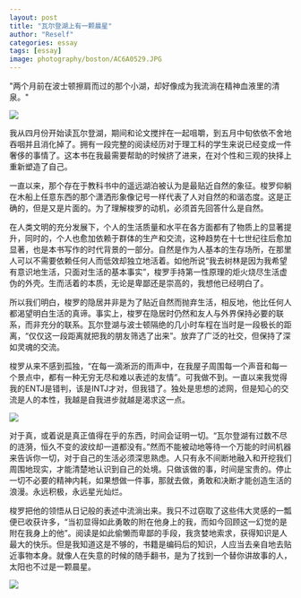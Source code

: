 ```yaml
---
layout: post
title: "瓦尔登湖上有一颗晨星"
author: "Reself"
categories: essay
tags: [essay]
image: photography/boston/AC6A0529.JPG
---
```


"两个月前在波士顿擦肩而过的那个小湖，却好像成为我流淌在精神血液里的清泉。"

![](../assets/img/photography/boston/AC6A0442.JPG)

我从四月份开始读瓦尔登湖，期间和论文搅拌在一起咀嚼，到五月中旬依依不舍地吞咽并且消化掉了。拥有一段完整的阅读经历对于理工科的学生来说已经变成一件奢侈的事情了。这本书在我最需要帮助的时候挤了进来，在对个性和三观的抉择上重新塑造了自己。

一直以来，那个存在于教科书中的遥远湖泊被认为是最贴近自然的象征。梭罗仰躺在木船上任意东西的那个潇洒形象像记号一样代表了人对自然的和谐态度。这是正确的，但是又是片面的。为了理解梭罗的动机，必须首先回答什么是自然。

在人类文明的充分发展下，个人的生活质量和水平在各方面都有了物质上的显著提升，同时的，个人也愈加依赖于群体的生产和交流，这种趋势在十七世纪往后愈加显著，也是本书写作的时代背景的一部分。自然是作为人基本的生存场所，在那里人可以不需要依赖任何人而低效却独立地活着。如他所说“我去树林是因为我希望有意识地生活，只面对生活的基本事实”，梭罗手持第一性原理的炬火烧尽生活虚伪的外壳。生而活着的本质，无论是卑鄙还是崇高的，我想他已经明白了。

所以我们明白，梭罗的隐居并非是为了贴近自然而抛弃生活，相反地，他比任何人都渴望明白生活的真谛。事实上，梭罗在隐居时仍然和友人与外界保持必要的联系，而非充分的联系。瓦尔登湖与波士顿隔绝的几小时车程在当时是一段极长的距离，“仅仅这一段距离就把我的朋友筛选了出来”。放弃了广泛的社交，但保持了深如灵魂的交流。

梭罗从来不感到孤独，“在每一滴淅沥的雨声中，在我屋子周围每一个声音和每一个景点中，都有一种无穷无尽和难以表述的友情”。可我做不到。一直以来我觉得我的ENTJ是错判，该是INTJ才对，但我错了。独处是思想的滤网，但是知心的交流是人的本性，我越是自我进步就越是渴求这一点。

![](../assets/img/photography/boston/AC6A0507.JPG)

对于真，或着说是真正值得在乎的东西，时间会证明一切。“瓦尔登湖有过数不尽的涟漪，恒久不变的波纹却一道都没有。”然而不能被动地等待一个万能的时间机器来告诉你一切，对于自己的生活必须深思熟虑。人只有永不间断地融入和开挖我们周围地现实，才能清楚地认识到自己的处境。只做该做的事，时间是宝贵的。停止一切不必要的精神内耗，如果想做一件事，那就去做，勇敢和决断才能创造生活的浪漫。永远积极，永远星光灿烂。

梭罗把他的领悟从日记般的表述中流淌出来。我只不过窃取了这些伟大灵感的一瓢便已收获许多，“当初显得如此勇敢的附在他身上的我，而如今回顾这一幻觉的是附在我身上的他”。阅读是如此偷懒而卑鄙的手段，我贪婪地索求，获得知识是人最大的快乐。但是我知道这是不够的，书籍是编码后的知识，人应当去亲自地去贴近事物本身。就像人在失意的时候的随手翻书，是为了找到一个替你讲故事的人，太阳也不过是一颗晨星。

![](../assets/img/photography/boston/AC6A0529.JPG)